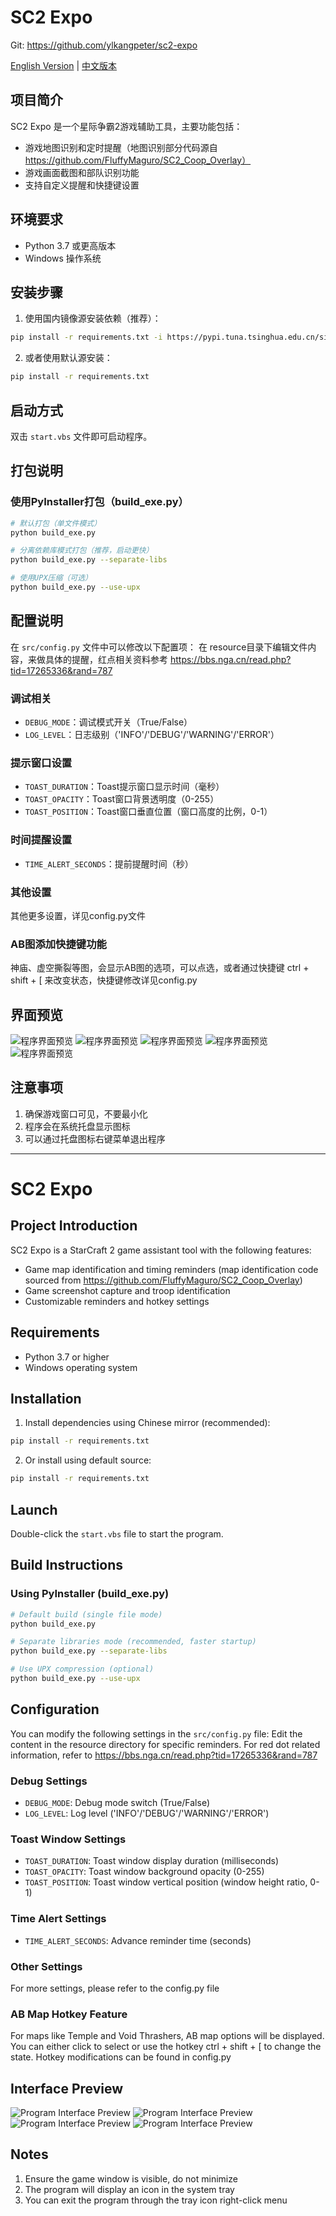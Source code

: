 # SC2 Expo
Git: https://github.com/ylkangpeter/sc2-expo

[English Version](#english) | [中文版本](#chinese)

<a name="chinese"></a>
## 项目简介
SC2 Expo 是一个星际争霸2游戏辅助工具，主要功能包括：
- 游戏地图识别和定时提醒（地图识别部分代码源自 https://github.com/FluffyMaguro/SC2_Coop_Overlay）
- 游戏画面截图和部队识别功能
- 支持自定义提醒和快捷键设置

## 环境要求
- Python 3.7 或更高版本
- Windows 操作系统

## 安装步骤
1. 使用国内镜像源安装依赖（推荐）：
```bash
pip install -r requirements.txt -i https://pypi.tuna.tsinghua.edu.cn/simple
```

2. 或者使用默认源安装：
```bash
pip install -r requirements.txt
```

## 启动方式
双击 `start.vbs` 文件即可启动程序。

## 打包说明
### 使用PyInstaller打包（build_exe.py）
```bash
# 默认打包（单文件模式）
python build_exe.py

# 分离依赖库模式打包（推荐，启动更快）
python build_exe.py --separate-libs

# 使用UPX压缩（可选）
python build_exe.py --use-upx
```
## 配置说明
在 `src/config.py` 文件中可以修改以下配置项：
在 resource目录下编辑文件内容，来做具体的提醒，红点相关资料参考 https://bbs.nga.cn/read.php?tid=17265336&rand=787

### 调试相关
- `DEBUG_MODE`：调试模式开关（True/False）
- `LOG_LEVEL`：日志级别（'INFO'/'DEBUG'/'WARNING'/'ERROR'）

### 提示窗口设置
- `TOAST_DURATION`：Toast提示窗口显示时间（毫秒）
- `TOAST_OPACITY`：Toast窗口背景透明度（0-255）
- `TOAST_POSITION`：Toast窗口垂直位置（窗口高度的比例，0-1）
  
### 时间提醒设置
- `TIME_ALERT_SECONDS`：提前提醒时间（秒）

### 其他设置
其他更多设置，详见config.py文件

### AB图添加快捷键功能
神庙、虚空撕裂等图，会显示AB图的选项，可以点选，或者通过快捷键 ctrl + shift + [ 来改变状态，快捷键修改详见config.py

## 界面预览
![程序界面预览](img/tray.png)
![程序界面预览](img/sample.png)
![程序界面预览](img/背板.png)
![程序界面预览](img/替换随机指挥官.png)
![程序界面预览](img/未配置指挥官.png)

## 注意事项
1. 确保游戏窗口可见，不要最小化
2. 程序会在系统托盘显示图标
3. 可以通过托盘图标右键菜单退出程序

---

<a name="english"></a>
# SC2 Expo

## Project Introduction
SC2 Expo is a StarCraft 2 game assistant tool with the following features:
- Game map identification and timing reminders (map identification code sourced from https://github.com/FluffyMaguro/SC2_Coop_Overlay)
- Game screenshot capture and troop identification
- Customizable reminders and hotkey settings

## Requirements
- Python 3.7 or higher
- Windows operating system

## Installation
1. Install dependencies using Chinese mirror (recommended):
```bash
pip install -r requirements.txt
```

2. Or install using default source:
```bash
pip install -r requirements.txt
```

## Launch
Double-click the `start.vbs` file to start the program.

## Build Instructions
### Using PyInstaller (build_exe.py)
```bash
# Default build (single file mode)
python build_exe.py

# Separate libraries mode (recommended, faster startup)
python build_exe.py --separate-libs

# Use UPX compression (optional)
python build_exe.py --use-upx
```

## Configuration
You can modify the following settings in the `src/config.py` file:
Edit the content in the resource directory for specific reminders. For red dot related information, refer to https://bbs.nga.cn/read.php?tid=17265336&rand=787

### Debug Settings
- `DEBUG_MODE`: Debug mode switch (True/False)
- `LOG_LEVEL`: Log level ('INFO'/'DEBUG'/'WARNING'/'ERROR')

### Toast Window Settings
- `TOAST_DURATION`: Toast window display duration (milliseconds)
- `TOAST_OPACITY`: Toast window background opacity (0-255)
- `TOAST_POSITION`: Toast window vertical position (window height ratio, 0-1)

### Time Alert Settings
- `TIME_ALERT_SECONDS`: Advance reminder time (seconds)

### Other Settings
For more settings, please refer to the config.py file

### AB Map Hotkey Feature
For maps like Temple and Void Thrashers, AB map options will be displayed. You can either click to select or use the hotkey ctrl + shift + [ to change the state. Hotkey modifications can be found in config.py

## Interface Preview
![Program Interface Preview](img/sample.png)
![Program Interface Preview](img/背板.png)
![Program Interface Preview](img/替换随机指挥官.png)
![Program Interface Preview](img/未配置指挥官.png)

## Notes
1. Ensure the game window is visible, do not minimize
2. The program will display an icon in the system tray
3. You can exit the program through the tray icon right-click menu
